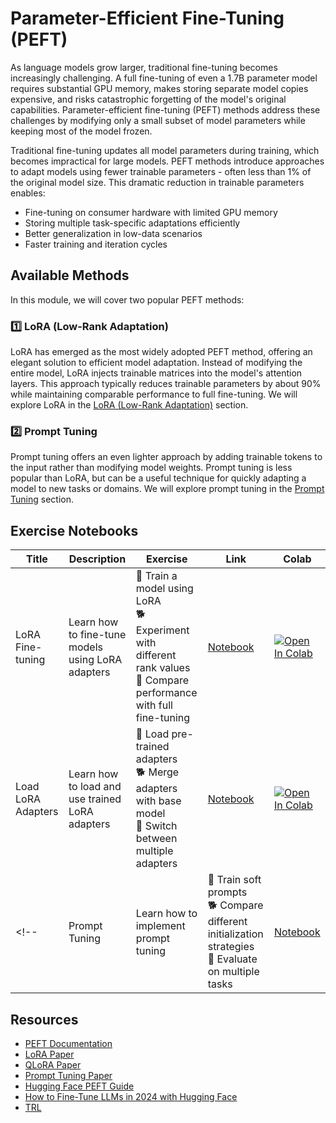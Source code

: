 # Parameter-Efficient Fine-Tuning (PEFT)

As language models grow larger, traditional fine-tuning becomes increasingly challenging. A full fine-tuning of even a 1.7B parameter model requires substantial GPU memory, makes storing separate model copies expensive, and risks catastrophic forgetting of the model's original capabilities. Parameter-efficient fine-tuning (PEFT) methods address these challenges by modifying only a small subset of model parameters while keeping most of the model frozen.

Traditional fine-tuning updates all model parameters during training, which becomes impractical for large models. PEFT methods introduce approaches to adapt models using fewer trainable parameters - often less than 1% of the original model size. This dramatic reduction in trainable parameters enables:

- Fine-tuning on consumer hardware with limited GPU memory
- Storing multiple task-specific adaptations efficiently
- Better generalization in low-data scenarios
- Faster training and iteration cycles

## Available Methods

In this module, we will cover two popular PEFT methods:

### 1️⃣ LoRA (Low-Rank Adaptation)

LoRA has emerged as the most widely adopted PEFT method, offering an elegant solution to efficient model adaptation. Instead of modifying the entire model, LoRA injects trainable matrices into the model's attention layers. This approach typically reduces trainable parameters by about 90% while maintaining comparable performance to full fine-tuning. We will explore LoRA in the [LoRA (Low-Rank Adaptation)](./lora_adapters.md) section.
 
### 2️⃣ Prompt Tuning

Prompt tuning offers an even lighter approach by adding trainable tokens to the input rather than modifying model weights. Prompt tuning is less popular than LoRA, but can be a useful technique for quickly adapting a model to new tasks or domains. We will explore prompt tuning in the [Prompt Tuning](./prompt_tuning.md) section.

## Exercise Notebooks

| Title | Description | Exercise | Link | Colab |
|-------|-------------|----------|------|-------|
| LoRA Fine-tuning | Learn how to fine-tune models using LoRA adapters | 🐢 Train a model using LoRA<br>🐕 Experiment with different rank values<br>🦁 Compare performance with full fine-tuning | [Notebook](./notebooks/finetune_sft_peft.ipynb) | <a target="_blank" href="https://colab.research.google.com/github/huggingface/smol-course/blob/main/3_parameter_efficient_finetuning/notebooks/finetune_sft_peft.ipynb"><img src="https://colab.research.google.com/assets/colab-badge.svg" alt="Open In Colab"/></a> |
| Load LoRA Adapters | Learn how to load and use trained LoRA adapters | 🐢 Load pre-trained adapters<br>🐕 Merge adapters with base model<br>🦁 Switch between multiple adapters | [Notebook](./notebooks/load_lora_adapter_example.ipynb) | <a target="_blank" href="https://colab.research.google.com/github/huggingface/smol-course/blob/main/3_parameter_efficient_finetuning/notebooks/load_lora_adapter_example.ipynb"><img src="https://colab.research.google.com/assets/colab-badge.svg" alt="Open In Colab"/></a> |
<!-- | Prompt Tuning | Learn how to implement prompt tuning | 🐢 Train soft prompts<br>🐕 Compare different initialization strategies<br>🦁 Evaluate on multiple tasks | [Notebook](./notebooks/prompt_tuning_example.ipynb) | <a target="_blank" href="https://colab.research.google.com/github/huggingface/smol-course/blob/main/3_parameter_efficient_finetuning/notebooks/prompt_tuning_example.ipynb"><img src="https://colab.research.google.com/assets/colab-badge.svg" alt="Open In Colab"/></a> | -->

## Resources
- [PEFT Documentation](https://huggingface.co/docs/peft)
- [LoRA Paper](https://arxiv.org/abs/2106.09685)
- [QLoRA Paper](https://arxiv.org/abs/2305.14314)
- [Prompt Tuning Paper](https://arxiv.org/abs/2104.08691)
- [Hugging Face PEFT Guide](https://huggingface.co/blog/peft)
- [How to Fine-Tune LLMs in 2024 with Hugging Face](https://www.philschmid.de/fine-tune-llms-in-2024-with-trl) 
- [TRL](https://huggingface.co/docs/trl/index)